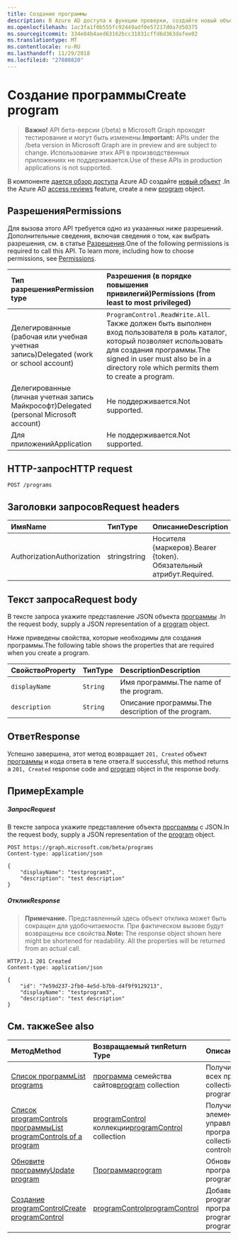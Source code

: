 ```yaml
---
title: Создание программы
description: В Azure AD доступа к функции проверки, создайте новый объект.
ms.openlocfilehash: 1ac3fa1f0b555fc92449adf0e57217d0a7d50375
ms.sourcegitcommit: 334e84b4aed63162bcc31831cffd6d363dafee02
ms.translationtype: MT
ms.contentlocale: ru-RU
ms.lasthandoff: 11/29/2018
ms.locfileid: "27080820"
---
```

# <a name="create-program"></a><span data-ttu-id="c4b52-103">Создание программы</span><span class="sxs-lookup"><span data-stu-id="c4b52-103">Create program</span></span>

> <span data-ttu-id="c4b52-104">**Важно!** API бета-версии (/beta) в Microsoft Graph проходят тестирование и могут быть изменены.</span><span class="sxs-lookup"><span data-stu-id="c4b52-104">**Important:** APIs under the /beta version in Microsoft Graph are in preview and are subject to change.</span></span> <span data-ttu-id="c4b52-105">Использование этих API в производственных приложениях не поддерживается.</span><span class="sxs-lookup"><span data-stu-id="c4b52-105">Use of these APIs in production applications is not supported.</span></span>

<span data-ttu-id="c4b52-106">В компоненте [дается обзор доступа](../resources/accessreviews-root.md) Azure AD создайте [новый объект](../resources/program.md) .</span><span class="sxs-lookup"><span data-stu-id="c4b52-106">In the Azure AD [access reviews](../resources/accessreviews-root.md) feature, create a new [program](../resources/program.md) object.</span></span>
## <a name="permissions"></a><span data-ttu-id="c4b52-107">Разрешения</span><span class="sxs-lookup"><span data-stu-id="c4b52-107">Permissions</span></span>
<span data-ttu-id="c4b52-p102">Для вызова этого API требуется одно из указанных ниже разрешений. Дополнительные сведения, включая сведения о том, как выбрать разрешения, см. в статье [Разрешения](/graph/permissions-reference).</span><span class="sxs-lookup"><span data-stu-id="c4b52-p102">One of the following permissions is required to call this API. To learn more, including how to choose permissions, see [Permissions](/graph/permissions-reference).</span></span>

|<span data-ttu-id="c4b52-110">Тип разрешения</span><span class="sxs-lookup"><span data-stu-id="c4b52-110">Permission type</span></span>                        | <span data-ttu-id="c4b52-111">Разрешения (в порядке повышения привилегий)</span><span class="sxs-lookup"><span data-stu-id="c4b52-111">Permissions (from least to most privileged)</span></span>              |
|:--------------------------------------|:---------------------------------------------------------|
|<span data-ttu-id="c4b52-112">Делегированные (рабочая или учебная учетная запись)</span><span class="sxs-lookup"><span data-stu-id="c4b52-112">Delegated (work or school account)</span></span>     | <span data-ttu-id="c4b52-113">`ProgramControl.ReadWrite.All`.</span><span class="sxs-lookup"><span data-stu-id="c4b52-113"></span></span>  <span data-ttu-id="c4b52-114">Также должен быть выполнен вход пользователя в роль каталог, который позволяет использовать для создания программы.</span><span class="sxs-lookup"><span data-stu-id="c4b52-114">The signed in user must also be in a directory role which permits them to create a program.</span></span> |
|<span data-ttu-id="c4b52-115">Делегированные (личная учетная запись Майкрософт)</span><span class="sxs-lookup"><span data-stu-id="c4b52-115">Delegated (personal Microsoft account)</span></span> | <span data-ttu-id="c4b52-116">Не поддерживается.</span><span class="sxs-lookup"><span data-stu-id="c4b52-116">Not supported.</span></span> |
|<span data-ttu-id="c4b52-117">Для приложений</span><span class="sxs-lookup"><span data-stu-id="c4b52-117">Application</span></span>                            | <span data-ttu-id="c4b52-118">Не поддерживается.</span><span class="sxs-lookup"><span data-stu-id="c4b52-118">Not supported.</span></span> |

## <a name="http-request"></a><span data-ttu-id="c4b52-119">HTTP-запрос</span><span class="sxs-lookup"><span data-stu-id="c4b52-119">HTTP request</span></span>
<!-- { "blockType": "ignored" } -->
```http
POST /programs
```
## <a name="request-headers"></a><span data-ttu-id="c4b52-120">Заголовки запросов</span><span class="sxs-lookup"><span data-stu-id="c4b52-120">Request headers</span></span>
| <span data-ttu-id="c4b52-121">Имя</span><span class="sxs-lookup"><span data-stu-id="c4b52-121">Name</span></span>         | <span data-ttu-id="c4b52-122">Тип</span><span class="sxs-lookup"><span data-stu-id="c4b52-122">Type</span></span>        | <span data-ttu-id="c4b52-123">Описание</span><span class="sxs-lookup"><span data-stu-id="c4b52-123">Description</span></span> |
|:-------------|:------------|:------------|
| <span data-ttu-id="c4b52-124">Authorization</span><span class="sxs-lookup"><span data-stu-id="c4b52-124">Authorization</span></span> | <span data-ttu-id="c4b52-125">string</span><span class="sxs-lookup"><span data-stu-id="c4b52-125">string</span></span> | <span data-ttu-id="c4b52-126">Носителя \{маркеров\}.</span><span class="sxs-lookup"><span data-stu-id="c4b52-126">Bearer \{token\}.</span></span> <span data-ttu-id="c4b52-127">Обязательный атрибут.</span><span class="sxs-lookup"><span data-stu-id="c4b52-127">Required.</span></span> |

## <a name="request-body"></a><span data-ttu-id="c4b52-128">Текст запроса</span><span class="sxs-lookup"><span data-stu-id="c4b52-128">Request body</span></span>
<span data-ttu-id="c4b52-129">В тексте запроса укажите представление JSON объекта [программы](../resources/program.md) .</span><span class="sxs-lookup"><span data-stu-id="c4b52-129">In the request body, supply a JSON representation of a [program](../resources/program.md) object.</span></span>

<span data-ttu-id="c4b52-130">Ниже приведены свойства, которые необходимы для создания программы.</span><span class="sxs-lookup"><span data-stu-id="c4b52-130">The following table shows the properties that are required when you create a program.</span></span>

| <span data-ttu-id="c4b52-131">Свойство</span><span class="sxs-lookup"><span data-stu-id="c4b52-131">Property</span></span>     | <span data-ttu-id="c4b52-132">Тип</span><span class="sxs-lookup"><span data-stu-id="c4b52-132">Type</span></span>        | <span data-ttu-id="c4b52-133">Description</span><span class="sxs-lookup"><span data-stu-id="c4b52-133">Description</span></span> |
|:-------------|:------------|:------------|
| `displayName`               |`String`                              |  <span data-ttu-id="c4b52-134">Имя программы.</span><span class="sxs-lookup"><span data-stu-id="c4b52-134">The name of the program.</span></span>                   |
| `description`               |`String`                              |  <span data-ttu-id="c4b52-135">Описание программы.</span><span class="sxs-lookup"><span data-stu-id="c4b52-135">The description of the program.</span></span>           |


## <a name="response"></a><span data-ttu-id="c4b52-136">Ответ</span><span class="sxs-lookup"><span data-stu-id="c4b52-136">Response</span></span>
<span data-ttu-id="c4b52-137">Успешно завершена, этот метод возвращает `201, Created` объект [программы](../resources/program.md) и кода ответа в теле ответа.</span><span class="sxs-lookup"><span data-stu-id="c4b52-137">If successful, this method returns a `201, Created` response code and [program](../resources/program.md) object in the response body.</span></span>

## <a name="example"></a><span data-ttu-id="c4b52-138">Пример</span><span class="sxs-lookup"><span data-stu-id="c4b52-138">Example</span></span>
##### <a name="request"></a><span data-ttu-id="c4b52-139">Запрос</span><span class="sxs-lookup"><span data-stu-id="c4b52-139">Request</span></span>
<span data-ttu-id="c4b52-140">В тексте запроса укажите представление объекта [программы](../resources/program.md) с JSON.</span><span class="sxs-lookup"><span data-stu-id="c4b52-140">In the request body, supply a JSON representation of the [program](../resources/program.md) object.</span></span>

<!-- {
  "blockType": "request",
  "name": "create_program_from_programs"
}-->
```http
POST https://graph.microsoft.com/beta/programs
Content-type: application/json

{
    "displayName": "testprogram3",
    "description": "test description"
}
```

##### <a name="response"></a><span data-ttu-id="c4b52-141">Отклик</span><span class="sxs-lookup"><span data-stu-id="c4b52-141">Response</span></span>
><span data-ttu-id="c4b52-p105">**Примечание.** Представленный здесь объект отклика может быть сокращен для удобочитаемости. При фактическом вызове будут возвращены все свойства.</span><span class="sxs-lookup"><span data-stu-id="c4b52-p105">**Note:** The response object shown here might be shortened for readability. All the properties will be returned from an actual call.</span></span>
<!-- {
  "blockType": "response",
  "truncated": true,
  "@odata.type": "microsoft.graph.program"
} -->
```http
HTTP/1.1 201 Created
Content-type: application/json

{
    "id": "7e59d237-2fb0-4e5d-b7bb-d4f9f9129213",
    "displayName": "testprogram3",
    "description": "test description"
}
```

## <a name="see-also"></a><span data-ttu-id="c4b52-144">См. также</span><span class="sxs-lookup"><span data-stu-id="c4b52-144">See also</span></span>

| <span data-ttu-id="c4b52-145">Метод</span><span class="sxs-lookup"><span data-stu-id="c4b52-145">Method</span></span>           | <span data-ttu-id="c4b52-146">Возвращаемый тип</span><span class="sxs-lookup"><span data-stu-id="c4b52-146">Return Type</span></span>    |<span data-ttu-id="c4b52-147">Описание</span><span class="sxs-lookup"><span data-stu-id="c4b52-147">Description</span></span>|
|:---------------|:--------|:----------|
|[<span data-ttu-id="c4b52-148">Список программ</span><span class="sxs-lookup"><span data-stu-id="c4b52-148">List programs</span></span>](program-list.md) | <span data-ttu-id="c4b52-149">[программа](../resources/program.md) семейства сайтов</span><span class="sxs-lookup"><span data-stu-id="c4b52-149">[program](../resources/program.md) collection</span></span>|  <span data-ttu-id="c4b52-150">Получите коллекцию всех программ.</span><span class="sxs-lookup"><span data-stu-id="c4b52-150">Get a collection of all the programs.</span></span>|
|[<span data-ttu-id="c4b52-151">Список programControls программы</span><span class="sxs-lookup"><span data-stu-id="c4b52-151">List programControls of a program</span></span>](program-listcontrols.md) |     <span data-ttu-id="c4b52-152">[programControl](../resources/programcontrol.md) коллекции</span><span class="sxs-lookup"><span data-stu-id="c4b52-152">[programControl](../resources/programcontrol.md) collection</span></span>|    <span data-ttu-id="c4b52-153">Получите коллекцию элементов управления из программы.</span><span class="sxs-lookup"><span data-stu-id="c4b52-153">Get a collection of the controls of a program.</span></span>|
|[<span data-ttu-id="c4b52-154">Обновите программу</span><span class="sxs-lookup"><span data-stu-id="c4b52-154">Update program</span></span>](program-update.md) |  [<span data-ttu-id="c4b52-155">Программа</span><span class="sxs-lookup"><span data-stu-id="c4b52-155">program</span></span>](../resources/program.md)| <span data-ttu-id="c4b52-156">Обновите программу.</span><span class="sxs-lookup"><span data-stu-id="c4b52-156">Update a program.</span></span>|
|[<span data-ttu-id="c4b52-157">Создание programControl</span><span class="sxs-lookup"><span data-stu-id="c4b52-157">Create programControl</span></span>](programcontrol-create.md) |        [<span data-ttu-id="c4b52-158">programControl</span><span class="sxs-lookup"><span data-stu-id="c4b52-158">programControl</span></span>](../resources/programcontrol.md)    |   <span data-ttu-id="c4b52-159">Добавьте programControl программы.</span><span class="sxs-lookup"><span data-stu-id="c4b52-159">Add a programControl to a program.</span></span>|

<!-- {
  "type": "#page.annotation",
  "description": "Create program",
  "keywords": "",
  "section": "documentation",
  "tocPath": ""
}-->
